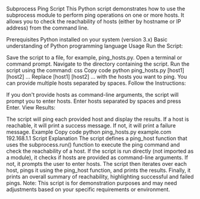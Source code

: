 Subprocess Ping Script
This Python script demonstrates how to use the subprocess module to perform ping operations on one or more hosts. It allows you to check the reachability of hosts (either by hostname or IP address) from the command line.

Prerequisites
Python installed on your system (version 3.x)
Basic understanding of Python programming language
Usage
Run the Script:

Save the script to a file, for example, ping_hosts.py.
Open a terminal or command prompt.
Navigate to the directory containing the script.
Run the script using the command:
css
Copy code
python ping_hosts.py [host1] [host2] ...
Replace [host1] [host2] ... with the hosts you want to ping. You can provide multiple hosts separated by spaces.
Follow the Instructions:

If you don't provide hosts as command-line arguments, the script will prompt you to enter hosts.
Enter hosts separated by spaces and press Enter.
View Results:

The script will ping each provided host and display the results.
If a host is reachable, it will print a success message. If not, it will print a failure message.
Example
Copy code
python ping_hosts.py example.com 192.168.1.1
Script Explanation
The script defines a ping_host function that uses the subprocess.run() function to execute the ping command and check the reachability of a host.
If the script is run directly (not imported as a module), it checks if hosts are provided as command-line arguments. If not, it prompts the user to enter hosts.
The script then iterates over each host, pings it using the ping_host function, and prints the results.
Finally, it prints an overall summary of reachability, highlighting successful and failed pings.
Note: This script is for demonstration purposes and may need adjustments based on your specific requirements or environment.
